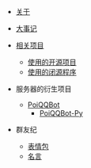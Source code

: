 * [关于](/)
* [大事记](timeline)

* [相关项目](dependence/)
   - [使用的开源项目](dependence/open_repo)
   - [使用的闭源程序](dependence/close_soft)

* 服务器的衍生项目
   - [PoiQQBot](projects/PoiQQBot/)
      * [PoiQQBot-Py](projects/PoiQQBot/PoiQQBot-Py)

* 群友纪
  - [表情包](group/bqb)
  - [名言](group/saying)

